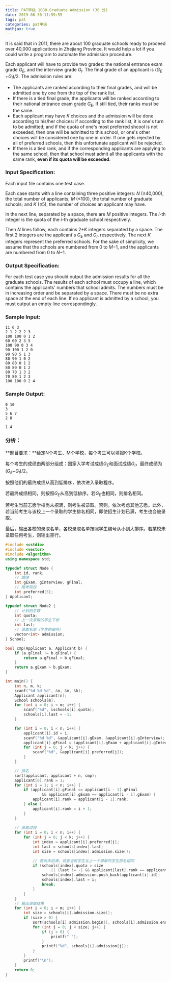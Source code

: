 ```yaml
---
title: PAT甲级 1080.Graduate Admission (30 分)
date: 2019-06-30 11:59:55
tags: pat
categories: pat甲级
mathjax: true
---
```


It is said that in 2011, there are about 100 graduate schools ready to proceed over 40,000 applications in Zhejiang Province. It would help a lot if you could write a program to automate the admission procedure.

Each applicant will have to provide two grades: the national entrance exam grade $G_E​$, and the interview grade $G_I​$. The final grade of an applicant is ($G_E​$+$G_I​$)/2. The admission rules are:

- The applicants are ranked according to their final grades, and will be admitted one by one from the top of the rank list.
- If there is a tied final grade, the applicants will be ranked according to their national entrance exam grade $G_E​$. If still tied, their ranks must be the same.
- Each applicant may have *K* choices and the admission will be done according to his/her choices: if according to the rank list, it is one's turn to be admitted; and if the quota of one's most preferred shcool is not exceeded, then one will be admitted to this school, or one's other choices will be considered one by one in order. If one gets rejected by all of preferred schools, then this unfortunate applicant will be rejected.
- If there is a tied rank, and if the corresponding applicants are applying to the same school, then that school must admit all the applicants with the same rank, **even if its quota will be exceeded**.

<!--more-->

### Input Specification:

Each input file contains one test case.

Each case starts with a line containing three positive integers: *N* (≤40,000), the total number of applicants; *M* (≤100), the total number of graduate schools; and *K* (≤5), the number of choices an applicant may have.

In the next line, separated by a space, there are *M* positive integers. The *i*-th integer is the quota of the *i*-th graduate school respectively.

Then *N* lines follow, each contains 2+*K* integers separated by a space. The first 2 integers are the applicant's $G_E​$ and $G_I​$, respectively. The next *K* integers represent the preferred schools. For the sake of simplicity, we assume that the schools are numbered from 0 to *M*−1, and the applicants are numbered from 0 to *N*−1.

### Output Specification:

For each test case you should output the admission results for all the graduate schools. The results of each school must occupy a line, which contains the applicants' numbers that school admits. The numbers must be in increasing order and be separated by a space. There must be no extra space at the end of each line. If no applicant is admitted by a school, you must output an empty line correspondingly.

### Sample Input:

```in
11 6 3
2 1 2 2 2 3
100 100 0 1 2
60 60 2 3 5
100 90 0 3 4
90 100 1 2 0
90 90 5 1 3
80 90 1 0 2
80 80 0 1 2
80 80 0 1 2
80 70 1 3 2
70 80 1 2 3
100 100 0 2 4
```

### Sample Output:

```out
0 10
3
5 6 7
2 8

1 4
```

### 分析：

**题目要求：**给定N个考生、M个学校，每个考生可以填报K个学校。

每个考生的成绩由两部分组成：国家入学考试成绩$G_E$和面试成绩$G_I$，最终成绩为($G_E$+$G_I$)/2。

按照他们的最终成绩从高到低排序，依次进入录取程序。

若最终成绩相同，则按照$G_E$从高到低排序。若$G_E$也相同，则排名相同。

若考生当前志愿学校尚未招满，则考生被录取。否则，依次考虑其他志愿。此外，若当前考生与该校上一个录取的学生排名相同，即使招生计划已满，考生也会被录取。

最后，输出各校的录取名单，各校录取名单按照学生编号从小到大排序。若某校未录取任何考生，则输出空行。

```c++
#include <cstdio>
#include <vector>
#include <algorithm>
using namespace std;

typedef struct Node {
	int id, rank;
	// 成绩
	int gExam, gInterview, gFinal;
	// 报考院校
	int preferred[5];
} Applicant;

typedef struct Node2 {
	// 计划招生数
	int quota;
	// 上一次录取的学生下标
	int last;
	// 录取名单（学生的编号）
	vector<int> admission;
} School;

bool cmp(Applicant a, Applicant b) {
	if (a.gFinal != b.gFinal) {
		return a.gFinal > b.gFinal;
	}
	return a.gExam > b.gExam;
}

int main() {
	int n, m, k;
	scanf("%d %d %d", &n, &m, &k);
	Applicant applicant[n];
	School schools[m];
	for (int i = 0; i < m; i++) {
		scanf("%d", &schools[i].quota);
		schools[i].last = -1;
	}

	for (int i = 0; i < n; i++) {
		applicant[i].id = i;
		scanf("%d %d", &applicant[i].gExam, &applicant[i].gInterview);
		applicant[i].gFinal = (applicant[i].gExam + applicant[i].gInterview) / 2;
		for (int j = 0; j < k; j++) {
			scanf("%d", &applicant[i].preferred[j]);
		}
	}

	// 排名
	sort(applicant, applicant + n, cmp);
	applicant[0].rank = 1;
	for (int i = 1; i < n; i++) {
		if (applicant[i].gFinal == applicant[i - 1].gFinal
				&& applicant[i].gExam == applicant[i - 1].gExam) {
			applicant[i].rank = applicant[i - 1].rank;
		} else {
			applicant[i].rank = i + 1;
		}
	}
	
	// 录取过程
	for (int i = 0; i < n; i++) {
		for (int j = 0; j < k; j++) {
			int index = applicant[i].preferred[j];
			int last = schools[index].last;
			int size = schools[index].admission.size();

			// 若尚未招满，或者当前学生与上一个录取的学生排名相同
			if (schools[index].quota > size
					|| (last != -1 && applicant[last].rank == applicant[i].rank)) {
				schools[index].admission.push_back(applicant[i].id);
				schools[index].last = i;
				break;
			}
		}
	}
	// 输出录取结果
	for (int i = 0; i < m; i++) {
		int size = schools[i].admission.size();
		if (size > 0) {
			sort(schools[i].admission.begin(), schools[i].admission.end());
			for (int j = 0; j < size; j++) {
				if (j > 0) {
					printf(" ");
				}
				printf("%d", schools[i].admission[j]);
			}
		}
		printf("\n");
	}
	return 0;
}
```

